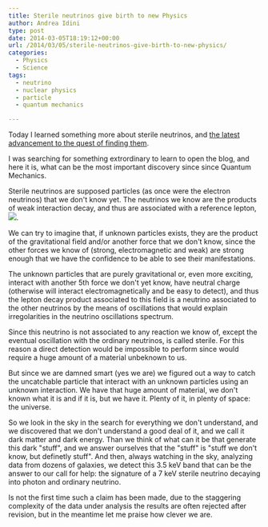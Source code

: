 ```yaml
---
title: Sterile neutrinos give birth to new Physics
author: Andrea Idini
type: post
date: 2014-03-05T18:19:12+00:00
url: /2014/03/05/sterile-neutrinos-give-birth-to-new-physics/
categories:
  - Physics
  - Science
tags:
  - neutrino
  - nuclear physics
  - particle
  - quantum mechanics

---
```

Today I learned something more about sterile neutrinos, and [the latest advancement to the quest of finding them][1].

<!--more-->

I was searching for something extrordinary to learn to open the blog, and here it is, what can be the most important discovery since since Quantum Mechanics.

Sterile neutrinos are supposed particles (as once were the electron neutrinos) that we don't know yet. The neutrinos we know are the products of weak interaction decay, and thus are associated with a reference lepton, 
<span><img src="/wilt/wp-content/plugins/latex/cache/tex_bacfee723a409249dcb05506ac5f52db.gif"/></span>.

We can try to imagine that, if unknown particles exists, they are the product of the gravitational field and/or another force that we don't know, since the other forces we know of (strong, electromagnetic and weak) are strong enough that we have the confidence to be able to see their manifestations.

The unknown particles that are purely gravitational or, even more exciting, interact with another 5th force we don't yet know, have neutral charge (otherwise will interact electromagnetically and be easy to detect), and thus the lepton decay product associated to this field is a neutrino associated to the other neutrinos by the means of oscillations that would explain irregolarities in the neutrino oscillations spectrum.

Since this neutrino is not associated to any reaction we know of, except the eventual oscillation with the ordinary neutrinos, is called sterile. For this reason a direct detection would be impossible to perform since would require a huge amount of a material unbeknown to us.

But since we are damned smart (yes we are) we figured out a way to catch the uncatchable particle that interact with an unknown particles using an unknown interaction. We have that huge amount of material, we don't known what it is and if it is, but we have it. Plenty of it, in plenty of space: the universe.

So we look in the sky in the search for everything we don't understand, and we discovered that we don't understand a good deal of it, and we call it dark matter and dark energy. Than we think of what can it be that generate this dark "stuff", and we answer ourselves that the "stuff" is "stuff we don't know, but definetly stuff". And then, always watching in the sky, analyzing data from dozens of galaxies, we detect this 3.5 keV band that can be the answer to our call for help: the signature of a 7 keV sterile neutrino decaying into photon and ordinary neutrino.

Is not the first time such a claim has been made, due to the staggering complexity of the data under analysis the results are often rejected after revision, but in the meantime let me praise how clever we are.

 [1]: http://www.newscientist.com/article/dn25113-fresh-hint-of-dark-matter-seen-in-neutrino-search.html#.UxdcrV2PI2j